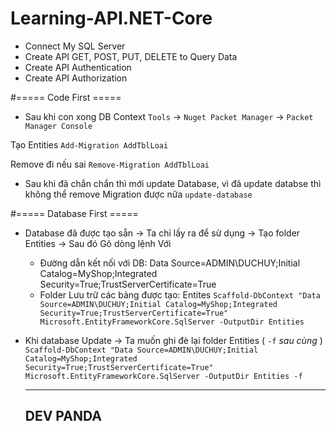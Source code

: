 # Learning-API.NET-Core

+ Connect My SQL Server
+ Create API GET, POST, PUT, DELETE to Query Data
+ Create API Authentication
+ Create API Authorization


 #===== Code First =====
 - Sau khi con xong DB Context
`Tools` -> `Nuget Packet Manager` -> `Packet Manager Console`

Tạo Entities
`Add-Migration AddTblLoai`

Remove đi nếu sai
`Remove-Migration AddTblLoai`


- Sau khi đã chắn chắn thì mới update Database, vì đã update databse thì không thể remove Migration được nữa
`update-database`



#===== Database First =====

- Database đã được tạo sẵn -> Ta chỉ lấy ra để sử dụng
-> Tạo folder Entities
-> Sau đó Gõ dòng lệnh Với 
   + Đường dẫn kết nối với DB: Data Source=ADMIN\DUCHUY;Initial Catalog=MyShop;Integrated Security=True;TrustServerCertificate=True
   + Folder Lưu trữ các bảng được tạo: Entites
`Scaffold-DbContext "Data Source=ADMIN\DUCHUY;Initial Catalog=MyShop;Integrated Security=True;TrustServerCertificate=True" Microsoft.EntityFrameworkCore.SqlServer -OutputDir Entities`


- Khi database Update -> Ta muốn ghi đè lại folder Entities ( `-f` *sau cùng* )
`Scaffold-DbContext "Data Source=ADMIN\DUCHUY;Initial Catalog=MyShop;Integrated Security=True;TrustServerCertificate=True" Microsoft.EntityFrameworkCore.SqlServer -OutputDir Entities -f`

  ---------------------------------------------------------------
  DEV PANDA
  ---------------------------------------------------------------
